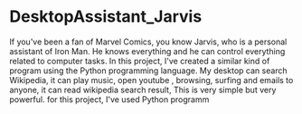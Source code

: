 # DesktopAssistant_Jarvis
If you've been a fan of Marvel Comics, you know Jarvis, who is a personal assistant of Iron Man. He knows everything and he can control everything related to computer tasks.  In this project, I've created a similar kind of program using the Python programming language.  My desktop can search Wikipedia, it can play music, open youtube , browsing, surfing and emails to anyone,  it can read wikipedia search result, This is very simple but very powerful. for this project, I've used Python programm

